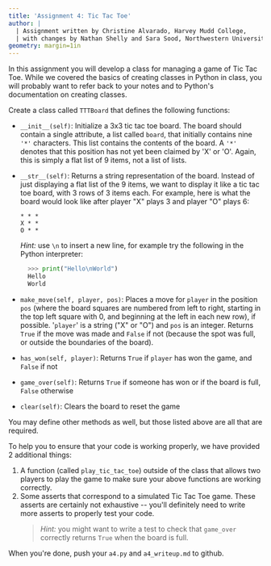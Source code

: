 ```yaml
---
title: 'Assignment 4: Tic Tac Toe'
author: |
  | Assignment written by Christine Alvarado, Harvey Mudd College,
  | with changes by Nathan Shelly and Sara Sood, Northwestern University.
geometry: margin=1in
---
```


In this assignment you will develop a class for managing a game of Tic Tac Toe. While we covered the basics of creating classes in Python in class, you will probably want to refer back to your notes and to Python's documentation on creating classes.

Create a class called `TTTBoard` that defines the following functions:

- `__init__(self)`: Initialize a 3x3 tic tac toe board. The board should contain a single attribute, a list called `board`, that initially contains nine `'*'` characters. This list contains the contents of the board. A `'*'` denotes that this position has not yet been claimed by 'X' or 'O'. Again, this is simply a flat list of 9 items, not a list of lists. 
- `__str__(self)`: Returns a string representation of the board. Instead of just displaying a flat list of the 9 items, we want to display it like a tic tac toe board, with 3 rows of 3 items each. For example, here is what the board would look like after player "X" plays 3 and player "O" plays 6:      

  ```text
  * * *
  X * *
  O * *
  ```

  _Hint:_ use `\n` to insert a new line, for example try the following in the Python interpreter:

  ```python
    >>> print("Hello\nWorld")
    Hello
    World
  ```

- `make_move(self, player, pos)`: Places a move for `player` in the position `pos` (where the board squares are numbered from left to right, starting in the top left square with 0, and beginning at the left in each new row), if possible. '`player`' is a string ("X" or "O") and `pos` is an integer. Returns `True` if the move was made and `False` if not (because the spot was full, or outside the boundaries of the board).
- `has_won(self, player)`: Returns `True` if `player` has won the game, and `False` if not
- `game_over(self)`: Returns `True` if someone has won or if the board is full, `False` otherwise
- `clear(self)`: Clears the board to reset the game

You may define other methods as well, but those listed above are all that are required.

To help you to ensure that your code is working properly, we have provided 2 additional things:

1. A function (called `play_tic_tac_toe`) outside of the class that allows two players to play the game to make sure your above functions are working correctly.
2. Some asserts that correspond to a simulated Tic Tac Toe game. These asserts are certainly not exhaustive -- you'll definitely need to write more asserts to properly test your code.
   > _Hint:_ you might want to write a test to check that `game_over` correctly returns `True` when the board is full.

When you're done, push your `a4.py` and `a4_writeup.md` to github.


